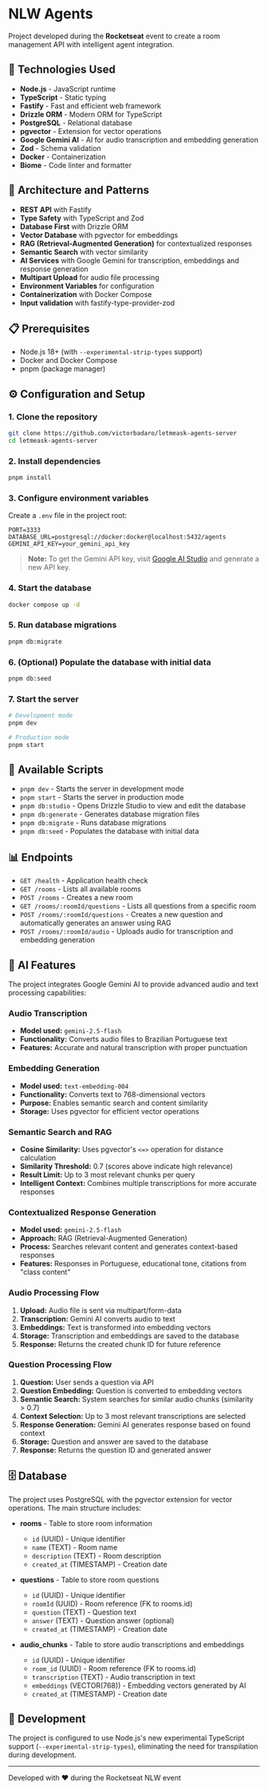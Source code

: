 # NLW Agents

Project developed during the **Rocketseat** event to create a room management API with intelligent agent integration.

## 🚀 Technologies Used

- **Node.js** - JavaScript runtime
- **TypeScript** - Static typing
- **Fastify** - Fast and efficient web framework
- **Drizzle ORM** - Modern ORM for TypeScript
- **PostgreSQL** - Relational database
- **pgvector** - Extension for vector operations
- **Google Gemini AI** - AI for audio transcription and embedding generation
- **Zod** - Schema validation
- **Docker** - Containerization
- **Biome** - Code linter and formatter

## 🏢️ Architecture and Patterns

- **REST API** with Fastify
- **Type Safety** with TypeScript and Zod
- **Database First** with Drizzle ORM
- **Vector Database** with pgvector for embeddings
- **RAG (Retrieval-Augmented Generation)** for contextualized responses
- **Semantic Search** with vector similarity
- **AI Services** with Google Gemini for transcription, embeddings and response generation
- **Multipart Upload** for audio file processing
- **Environment Variables** for configuration
- **Containerization** with Docker Compose
- **Input validation** with fastify-type-provider-zod

## 📋 Prerequisites

- Node.js 18+ (with `--experimental-strip-types` support)
- Docker and Docker Compose
- pnpm (package manager)

## ⚙️ Configuration and Setup

### 1. Clone the repository
```bash
git clone https://github.com/victorbadaro/letmeask-agents-server
cd letmeask-agents-server
```

### 2. Install dependencies
```bash
pnpm install
```

### 3. Configure environment variables
Create a `.env` file in the project root:

```env
PORT=3333
DATABASE_URL=postgresql://docker:docker@localhost:5432/agents
GEMINI_API_KEY=your_gemini_api_key
```

> **Note:** To get the Gemini API key, visit [Google AI Studio](https://aistudio.google.com/) and generate a new API key.

### 4. Start the database
```bash
docker compose up -d
```

### 5. Run database migrations
```bash
pnpm db:migrate
```

### 6. (Optional) Populate the database with initial data
```bash
pnpm db:seed
```

### 7. Start the server
```bash
# Development mode
pnpm dev

# Production mode
pnpm start
```

## 🔧 Available Scripts

- `pnpm dev` - Starts the server in development mode
- `pnpm start` - Starts the server in production mode
- `pnpm db:studio` - Opens Drizzle Studio to view and edit the database
- `pnpm db:generate` - Generates database migration files
- `pnpm db:migrate` - Runs database migrations
- `pnpm db:seed` - Populates the database with initial data

## 📊 Endpoints

- `GET /health` - Application health check
- `GET /rooms` - Lists all available rooms
- `POST /rooms` - Creates a new room
- `GET /rooms/:roomId/questions` - Lists all questions from a specific room
- `POST /rooms/:roomId/questions` - Creates a new question and automatically generates an answer using RAG
- `POST /rooms/:roomId/audio` - Uploads audio for transcription and embedding generation

## 🤖 AI Features

The project integrates Google Gemini AI to provide advanced audio and text processing capabilities:

### Audio Transcription
- **Model used:** `gemini-2.5-flash`
- **Functionality:** Converts audio files to Brazilian Portuguese text
- **Features:** Accurate and natural transcription with proper punctuation

### Embedding Generation
- **Model used:** `text-embedding-004`
- **Functionality:** Converts text to 768-dimensional vectors
- **Purpose:** Enables semantic search and content similarity
- **Storage:** Uses pgvector for efficient vector operations

### Semantic Search and RAG
- **Cosine Similarity:** Uses pgvector's `<=>` operation for distance calculation
- **Similarity Threshold:** 0.7 (scores above indicate high relevance)
- **Result Limit:** Up to 3 most relevant chunks per query
- **Intelligent Context:** Combines multiple transcriptions for more accurate responses

### Contextualized Response Generation
- **Model used:** `gemini-2.5-flash`
- **Approach:** RAG (Retrieval-Augmented Generation)
- **Process:** Searches relevant content and generates context-based responses
- **Features:** Responses in Portuguese, educational tone, citations from "class content"

### Audio Processing Flow
1. **Upload:** Audio file is sent via multipart/form-data
2. **Transcription:** Gemini AI converts audio to text
3. **Embeddings:** Text is transformed into embedding vectors
4. **Storage:** Transcription and embeddings are saved to the database
5. **Response:** Returns the created chunk ID for future reference

### Question Processing Flow
1. **Question:** User sends a question via API
2. **Question Embedding:** Question is converted to embedding vectors
3. **Semantic Search:** System searches for similar audio chunks (similarity > 0.7)
4. **Context Selection:** Up to 3 most relevant transcriptions are selected
5. **Response Generation:** Gemini AI generates response based on found context
6. **Storage:** Question and answer are saved to the database
7. **Response:** Returns the question ID and generated answer

## 🗄️ Database

The project uses PostgreSQL with the pgvector extension for vector operations. The main structure includes:

- **rooms** - Table to store room information
  - `id` (UUID) - Unique identifier
  - `name` (TEXT) - Room name
  - `description` (TEXT) - Room description
  - `created_at` (TIMESTAMP) - Creation date

- **questions** - Table to store room questions
  - `id` (UUID) - Unique identifier
  - `roomId` (UUID) - Room reference (FK to rooms.id)
  - `question` (TEXT) - Question text
  - `answer` (TEXT) - Question answer (optional)
  - `created_at` (TIMESTAMP) - Creation date

- **audio_chunks** - Table to store audio transcriptions and embeddings
  - `id` (UUID) - Unique identifier
  - `room_id` (UUID) - Room reference (FK to rooms.id)
  - `transcription` (TEXT) - Audio transcription in text
  - `embeddings` (VECTOR(768)) - Embedding vectors generated by AI
  - `created_at` (TIMESTAMP) - Creation date

## 📝 Development

The project is configured to use Node.js's new experimental TypeScript support (`--experimental-strip-types`), eliminating the need for transpilation during development.

---

Developed with ❤️ during the Rocketseat NLW event
